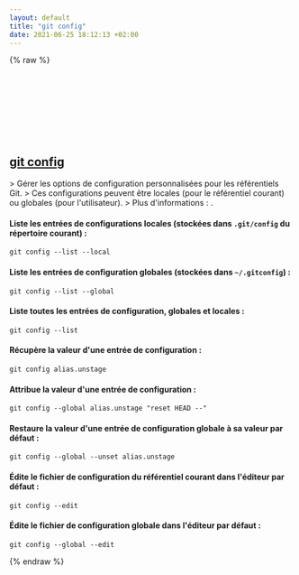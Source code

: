 ```yaml
---
layout: default
title: "git config"
date: 2021-06-25 18:12:13 +02:00
---
```

{% raw %}
<h2 id="git-config">
  <a href="/fr/common/git-config.html">git config</a> <a href="#git-config"><svg class="icon">
    <use href="/assets/images/unicode_sprite.svg#link" />
  </svg></a>
</h2>
> Gérer les options de configuration personnalisées pour les référentiels Git.
> Ces configurations peuvent être locales (pour le référentiel courant) ou globales (pour l'utilisateur).
> Plus d'informations : <https://git-scm.com/docs/git-config>.

#### Liste les entrées de configurations locales (stockées dans `.git/config` du répertoire courant) :
```shell
git config --list --local
```
#### Liste les entrées de configuration globales (stockées dans `~/.gitconfig`) :
```shell
git config --list --global
```
#### Liste toutes les entrées de configuration, globales et locales :
```shell
git config --list
```
#### Récupère la valeur d'une entrée de configuration :
```shell
git config alias.unstage
```
#### Attribue la valeur d'une entrée de configuration :
```shell
git config --global alias.unstage "reset HEAD --"
```
#### Restaure la valeur d'une entrée de configuration globale à sa valeur par défaut :
```shell
git config --global --unset alias.unstage
```
#### Édite le fichier de configuration du référentiel courant dans l'éditeur par défaut :
```shell
git config --edit
```
#### Édite le fichier de configuration globale dans l'éditeur par défaut :
```shell
git config --global --edit
```
{% endraw %}